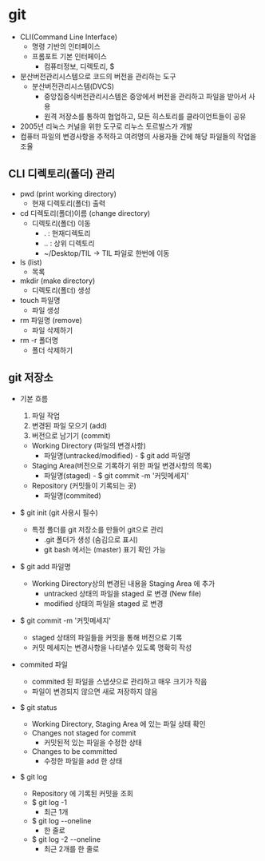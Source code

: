 # git
- CLI(Command Line Interface)
    - 명령 기반의 인터페이스
    - 프롬포트 기본 인터페이스
        - 컴퓨터정보, 디렉토리, $
- 분산버전관리시스템으로 코드의 버전을 관리하는 도구
    - 분산버전관리시스템(DVCS)
        - 중앙집중식버전관리시스템은 중앙에서 버전을 관리하고 파일을 받아서 사용
        - 원격 저장소를 통하여 협업하고, 모든 히스토리를 클라이언트들이 공유
- 2005년 리눅스 커널을 위한 도구로 리누스 토르발스가 개발
- 컴퓨터 파일의 변경사항을 추적하고 여려명의 사용자들 간에 해당 파일들의 작업을 조율

## CLI 디렉토리(폴더) 관리

- pwd (print working directory)
    - 현재 디렉토리(폴더) 출력
- cd 디렉토리(폴더)이름 (change directory)
    - 디렉토리(폴더) 이동
        - . : 현재디렉토리
        - .. : 상위 디렉토리
        - ~/Desktop/TIL -> TIL 파일로 한번에 이동
- ls (list) 
    - 목록
- mkdir (make directory)
    - 디렉토리(폴더) 생성
- touch 파일명
    - 파일 생성
- rm 파일명 (remove)
    - 파일 삭제하기
- rm -r 폴더명
    - 폴더 삭제하기


## git 저장소
- 기본 흐름
    1. 파일 작업
    2. 변경된 파일 모으기 (add)
    3. 버전으로 남기기 (commit)

    - Working Directory (파일의 변경사항)
        - 파일명(untracked/modified) - $ git add 파일명
    - Staging Area(버전으로 기록하기 위한 파일 변경사항의 목록)
        - 파일명(staged) - $ git commit -m '커밋메세지'
    - Repository (커밋들이 기록되는 곳)
        - 파일명(commited)


- $ git init (git 사용시 필수)
    - 특정 폴더를 git 저장소를 만들어 git으로 관리
        - .git 폴더가 생성 (숨김으로 표시)
        - git bash 에서는 (master) 표기 확인 가능

- $ git add 파일명
    - Working Directory상의 변경된 내용을 Staging Area 에 추가
        - untracked 상태의 파일을 staged 로 변경 (New file)
        - modified 상태의 파일을 staged 로 변경

- $ git commit -m '커밋메세지'
    - staged 상태의 파일들을 커밋을 통해 버전으로 기록
    - 커밋 메세지는 변경사항을 나타낼수 있도록 명확히 작성

- commited 파일
    - commited 된 파일을 스냅샷으로 관리하고 매우 크기가 작음
    - 파일이 변경되지 않으면 새로 저장하지 않음
    
- $ git status
    - Working Directory, Staging Area 에 있는 파일 상태 확인
    - Changes not staged for commit
        - 커밋된적 있는 파일을 수정한 상태
    - Changes to be committed
        - 수정한 파일을 add 한 상태

- $ git log 
    - Repository 에 기록된 커밋을 조회
    - $ git log -1
        - 최근 1개
    - $ git log --oneline
        - 한 줄로
    - $ git log -2 --oneline
        - 최근 2개를 한 줄로
